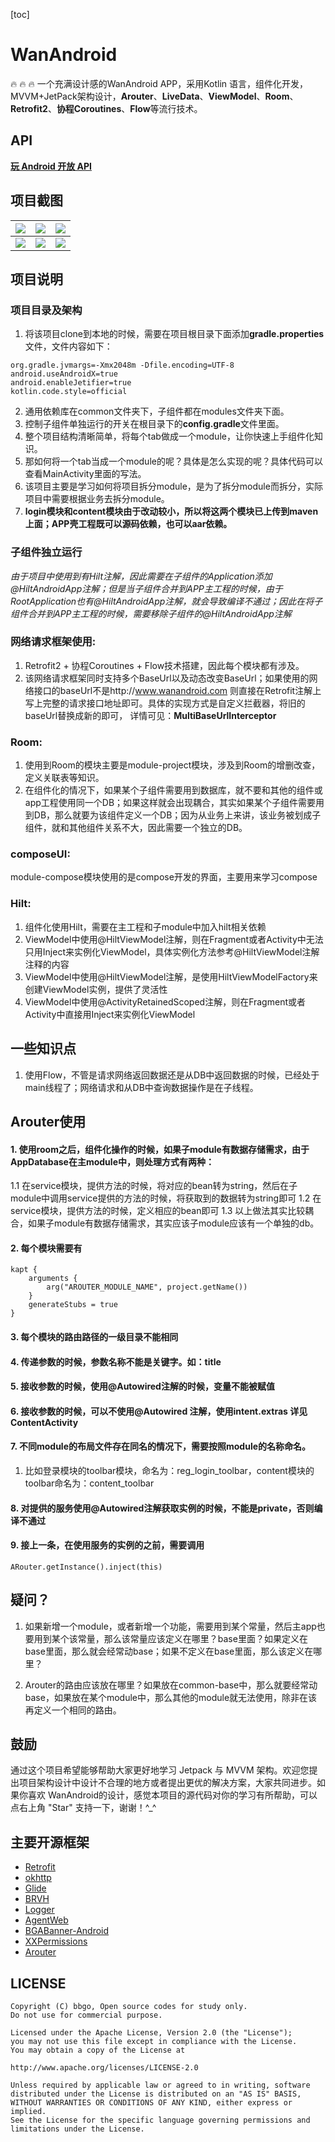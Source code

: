 [toc]
# WanAndroid
🔥 🔥 🔥 一个充满设计感的WanAndroid APP，采用Kotlin 语言，组件化开发，MVVM+JetPack架构设计，**Arouter**、**LiveData**、**ViewModel**、**Room**、**Retrofit2**、**协程Coroutines**、**Flow**等流行技术。

## API
[**玩 Android 开放 API**](http://www.wanandroid.com/blog/show/2)

## 项目截图

| ![](screenshot/page_1.jpg) | ![](screenshot/page_2.jpg) | ![](screenshot/page_3.jpg) |
| --- | --- | --- |
| ![](screenshot/page_4.jpg) | ![](screenshot/page_5.jpg) | ![](screenshot/page_6.jpg) |


## 项目说明

### 项目目录及架构
1. 将该项目clone到本地的时候，需要在项目根目录下面添加**gradle.properties**文件，文件内容如下：
```class
org.gradle.jvmargs=-Xmx2048m -Dfile.encoding=UTF-8   
android.useAndroidX=true   
android.enableJetifier=true   
kotlin.code.style=official
```
2. 通用依赖库在common文件夹下，子组件都在modules文件夹下面。
3. 控制子组件单独运行的开关在根目录下的**config.gradle**文件里面。
4. 整个项目结构清晰简单，将每个tab做成一个module，让你快速上手组件化知识。
5. 那如何将一个tab当成一个module的呢？具体是怎么实现的呢？具体代码可以查看MainActivity里面的写法。
6. 该项目主要是学习如何将项目拆分module，是为了拆分module而拆分，实际项目中需要根据业务去拆分module。
7. **login模块和content模块由于改动较小，所以将这两个模块已上传到maven上面；APP壳工程既可以源码依赖，也可以aar依赖。**

### 子组件独立运行
*由于项目中使用到有Hilt注解，因此需要在子组件的Application添加@HiltAndroidApp注解；但是当子组件合并到APP主工程的时候，由于RootApplication也有@HiltAndroidApp注解，就会导致编译不通过；因此在将子组件合并到APP主工程的时候，需要移除子组件的@HiltAndroidApp注解*

### 网络请求框架使用:
1. Retrofit2 + 协程Coroutines + Flow技术搭建，因此每个模块都有涉及。
2. 该网络请求框架同时支持多个BaseUrl以及动态改变BaseUrl；如果使用的网络接口的baseUrl不是http://www.wanandroid.com 则直接在Retrofit注解上写上完整的请求接口地址即可。具体的实现方式是自定义拦截器，将旧的baseUrl替换成新的即可，
详情可见：**MultiBaseUrlInterceptor**

### Room:
1. 使用到Room的模块主要是module-project模块，涉及到Room的增删改查，定义关联表等知识。
2. 在组件化的情况下，如果某个子组件需要用到数据库，就不要和其他的组件或app工程使用同一个DB；如果这样就会出现耦合，其实如果某个子组件需要用到DB，那么就要为该组件定义一个DB；因为从业务上来讲，该业务被划成子组件，就和其他组件关系不大，因此需要一个独立的DB。

### composeUI:
module-compose模块使用的是compose开发的界面，主要用来学习compose

### Hilt:
1. 组件化使用Hilt，需要在主工程和子module中加入hilt相关依赖
2. ViewModel中使用@HiltViewModel注解，则在Fragment或者Activity中无法只用Inject来实例化ViewModel，具体实例化方法参考@HiltViewModel注解注释的内容
3. ViewModel中使用@HiltViewModel注解，是使用HiltViewModelFactory来创建ViewModel实例，提供了灵活性
4. ViewModel中使用@ActivityRetainedScoped注解，则在Fragment或者Activity中直接用Inject来实例化ViewModel

## 一些知识点
1. 使用Flow，不管是请求网络返回数据还是从DB中返回数据的时候，已经处于main线程了；网络请求和从DB中查询数据操作是在子线程。

## Arouter使用

#### 1. 使用room之后，组件化操作的时候，如果子module有数据存储需求，由于AppDatabase在主module中，则处理方式有两种：
1.1 在service模块，提供方法的时候，将对应的bean转为string，然后在子module中调用service提供的方法的时候，将获取到的数据转为string即可
1.2 在service模块，提供方法的时候，定义相应的bean即可
1.3 以上做法其实比较耦合，如果子module有数据存储需求，其实应该子module应该有一个单独的db。

#### 2. 每个模块需要有
```class
kapt {
    arguments {
        arg("AROUTER_MODULE_NAME", project.getName())
    }
    generateStubs = true
}
```

#### 3. 每个模块的路由路径的一级目录不能相同

#### 4. 传递参数的时候，参数名称不能是关键字。如：title

#### 5. 接收参数的时候，使用@Autowired注解的时候，变量不能被赋值

#### 6. 接收参数的时候，可以不使用@Autowired 注解，使用intent.extras 详见ContentActivity

#### 7. 不同module的布局文件存在同名的情况下，需要按照module的名称命名。
1. 比如登录模块的toolbar模块，命名为：reg_login_toolbar，content模块的toolbar命名为：content_toolbar

#### 8. 对提供的服务使用@Autowired注解获取实例的时候，不能是private，否则编译不通过

#### 9. 接上一条，在使用服务的实例的之前，需要调用
```class
ARouter.getInstance().inject(this)
```

## 疑问？
1. 如果新增一个module，或者新增一个功能，需要用到某个常量，然后主app也要用到某个该常量，那么该常量应该定义在哪里？base里面？如果定义在base里面，那么就会经常动base；如果不定义在base里面，那么该定义在哪里？

2. Arouter的路由应该放在哪里？如果放在common-base中，那么就要经常动base，如果放在某个module中，那么其他的module就无法使用，除非在该再定义一个相同的路由。

## 鼓励
通过这个项目希望能够帮助大家更好地学习 Jetpack 与 MVVM 架构。欢迎您提出项目架构设计中设计不合理的地方或者提出更优的解决方案，大家共同进步。如果你喜欢 WanAndroid的设计，感觉本项目的源代码对你的学习有所帮助，可以点右上角 "Star" 支持一下，谢谢！^_^

## 主要开源框架


 - [Retrofit](https://github.com/square/retrofit)
 - [okhttp](https://github.com/square/okhttp)
 - [Glide](https://github.com/bumptech/glide)
 - [BRVH](https://github.com/CymChad/BaseRecyclerViewAdapterHelper)
 - [Logger](https://github.com/orhanobut/logger)
 - [AgentWeb](https://github.com/Justson/AgentWeb)
 - [BGABanner-Android](https://github.com/bingoogolapple/BGABanner-Android)
 - [XXPermissions](https://github.com/getActivity/XXPermissions)
 - [Arouter](https://github.com/alibaba/ARouter)




## LICENSE

```
Copyright (C) bbgo, Open source codes for study only.
Do not use for commercial purpose.

Licensed under the Apache License, Version 2.0 (the "License");
you may not use this file except in compliance with the License.
You may obtain a copy of the License at

http://www.apache.org/licenses/LICENSE-2.0

Unless required by applicable law or agreed to in writing, software
distributed under the License is distributed on an "AS IS" BASIS,
WITHOUT WARRANTIES OR CONDITIONS OF ANY KIND, either express or implied.
See the License for the specific language governing permissions and
limitations under the License.
```